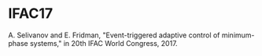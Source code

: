 # IFAC17
A. Selivanov and E. Fridman, "Event-triggered adaptive control of minimum-phase systems," in 20th IFAC World Congress, 2017. 
